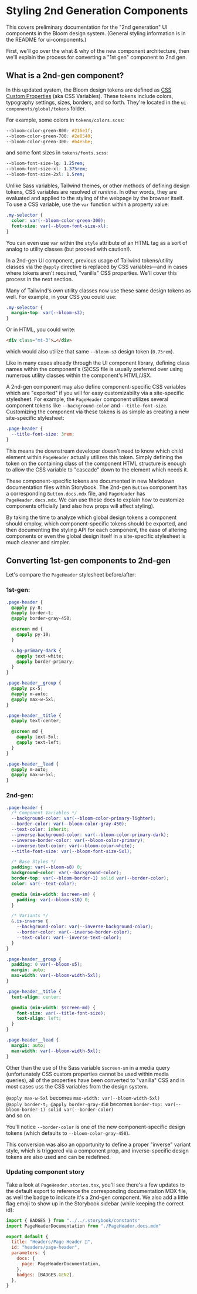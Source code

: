 # Styling 2nd Generation Components

This covers preliminary documentation for the "2nd generation" UI components in the Bloom design system. (General styling information is in the README for ui-components.)

First, we'll go over the what & why of the new component architecture, then we'll explain the process for converting a "1st gen" component to 2nd gen.

## What is a 2nd-gen component?

In this updated system, the Bloom design tokens are defined as [CSS Custom Properties](https://developer.mozilla.org/en-US/docs/Web/CSS/Using_CSS_custom_properties) (aka CSS Variables). These tokens include colors, typography settings, sizes, borders, and so forth. They're located in the `ui-components/global/tokens` folder.

For example, some colors in `tokens/colors.scss`:

```css
--bloom-color-green-800: #216e1f;
--bloom-color-green-700: #2e8540;
--bloom-color-green-300: #b4e5be;
```

and some font sizes in `tokens/fonts.scss`:

```css
--bloom-font-size-lg: 1.25rem;
--bloom-font-size-xl: 1.375rem;
--bloom-font-size-2xl: 1.5rem;
```

Unlike Sass variables, Tailwind themes, or other methods of defining design tokens, CSS variables are resolved _at runtime_. In other words, they are evaluated and applied to the styling of the webpage by the browser itself. To use a CSS variable, use the `var` function within a property value:

```css
.my-selector {
  color: var(--bloom-color-green-300);
  font-size: var(--bloom-font-size-xl);
}
```

You can even use `var` within the `style` attribute of an HTML tag as a sort of analog to utility classes (but proceed with caution!).

In a 2nd-gen UI component, previous usage of Tailwind tokens/utility classes via the `@apply` directive is replaced by CSS variables—and in cases where tokens aren't required, "vanilla" CSS properties. We'll cover this process in the next section.

Many of Tailwind's own utility classes now use these same design tokens as well. For example, in your CSS you could use:

```css
.my-selector {
  margin-top: var(--bloom-s3);
}
```

Or in HTML, you could write:

```html
<div class="mt-3">…</div>
```

which would also utilize that same `--bloom-s3` design token (`0.75rem`).

Like in many cases already through the UI component library, defining class names within the component's (S)CSS file is usually preferred over using numerous utility classes within the component's HTML/JSX.

A 2nd-gen component may also define component-specific CSS variables which are "exported" if you will for easy customizabilty via a site-specific stylesheet. For example, the `PageHeader` component utilizes several component tokens like `--background-color` and `--title-font-size`. Customizing the component via these tokens is as simple as creating a new site-specific stylesheet:

```css
.page-header {
  --title-font-size: 3rem;
}
```

This means the downstream developer doesn't need to know which child element within `PageHeader` actually utilizes this token. Simply defining the token on the containing class of the component HTML structure is enough to allow the CSS variable to "cascade" down to the element which needs it.

These component-specific tokens are documented in new Markdown documentation files within Storybook. The 2nd-gen `Button` component has a corresponding `Button.docs.mdx` file, and `PageHeader` has `PageHeader.docs.mdx`. We can use these docs to explain how to customize components officially (and also how props will affect styling).

By taking the time to analyze which global design tokens a component should employ, which component-specific tokens should be exported, and then documenting the styling API for each component, the ease of altering components or even the global design itself in a site-specific stylesheet is much cleaner and simpler.

## Converting 1st-gen components to 2nd-gen

Let's compare the `PageHeader` stylesheet before/after:

### 1st-gen:

```scss
.page-header {
  @apply py-8;
  @apply border-t;
  @apply border-gray-450;

  @screen md {
    @apply py-10;
  }

  &.bg-primary-dark {
    @apply text-white;
    @apply border-primary;
  }
}

.page-header__group {
  @apply px-5;
  @apply m-auto;
  @apply max-w-5xl;
}

.page-header__title {
  @apply text-center;

  @screen md {
    @apply text-5xl;
    @apply text-left;
  }
}

.page-header__lead {
  @apply m-auto;
  @apply max-w-5xl;
}
```

### 2nd-gen:

```scss
.page-header {
  /* Component Variables */
  --background-color: var(--bloom-color-primary-lighter);
  --border-color: var(--bloom-color-gray-450);
  --text-color: inherit;
  --inverse-background-color: var(--bloom-color-primary-dark);
  --inverse-border-color: var(--bloom-color-primary);
  --inverse-text-color: var(--bloom-color-white);
  --title-font-size: var(--bloom-font-size-5xl);

  /* Base Styles */
  padding: var(--bloom-s8) 0;
  background-color: var(--background-color);
  border-top: var(--bloom-border-1) solid var(--border-color);
  color: var(--text-color);

  @media (min-width: $screen-sm) {
    padding: var(--bloom-s10) 0;
  }

  /* Variants */
  &.is-inverse {
    --background-color: var(--inverse-background-color);
    --border-color: var(--inverse-border-color);
    --text-color: var(--inverse-text-color);
  }
}

.page-header__group {
  padding: 0 var(--bloom-s5);
  margin: auto;
  max-width: var(--bloom-width-5xl);
}

.page-header__title {
  text-align: center;

  @media (min-width: $screen-md) {
    font-size: var(--title-font-size);
    text-align: left;
  }
}

.page-header__lead {
  margin: auto;
  max-width: var(--bloom-width-5xl);
}
```

Other than the use of the Sass variable `$screen-sm` in a media query (unfortunately CSS custom properties cannot be used within media queries), all of the properties have been converted to "vanilla" CSS and in most cases uss the CSS variables from the design system.

`@apply max-w-5xl` becomes `max-width: var(--bloom-width-5xl)`  
`@apply border-t; @apply border-gray-450` becomes `border-top: var(--bloom-border-1) solid var(--border-color)`  
and so on.

You'll notice `--border-color` is one of the new component-specific design tokens (which defaults to `--bloom-color-gray-450`).

This conversion was also an opportunity to define a proper "inverse" variant style, which is triggered via a component prop, and inverse-specific design tokens are also used and can be redefined.

### Updating component story

Take a look at `PageHeader.stories.tsx`, you'll see there's a few updates to the default export to reference the corresponding documentation MDX file, as well the badge to indicate it's a 2nd-gen component. We also add a little flag emoji to show up in the Storybook sidebar (while keeping the correct id):

```js
import { BADGES } from "../../.storybook/constants"
import PageHeaderDocumentation from "./PageHeader.docs.mdx"

export default {
  title: "Headers/Page Header 🚩",
  id: "headers/page-header",
  parameters: {
    docs: {
      page: PageHeaderDocumentation,
    },
    badges: [BADGES.GEN2],
  },
}
```
